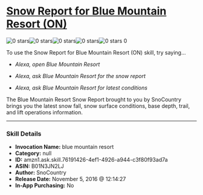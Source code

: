 # [Snow Report for Blue Mountain Resort (ON)](http://alexa.amazon.com/#skills/amzn1.ask.skill.76191426-4ef1-4926-a944-c3f80f93ad7a)
![0 stars](../../images/ic_star_border_black_18dp_1x.png)![0 stars](../../images/ic_star_border_black_18dp_1x.png)![0 stars](../../images/ic_star_border_black_18dp_1x.png)![0 stars](../../images/ic_star_border_black_18dp_1x.png)![0 stars](../../images/ic_star_border_black_18dp_1x.png) 0

To use the Snow Report for Blue Mountain Resort (ON) skill, try saying...

* *Alexa, open Blue Mountain Resort*

* *Alexa, ask Blue Mountain Resort for the snow report*

* *Alexa, ask Blue Mountain Resort for latest conditions*

The Blue Mountain Resort Snow Report brought to you by SnoCountry brings you the latest snow fall, snow surface conditions,  base depth, trail, and lift operations information.

***

### Skill Details

* **Invocation Name:** blue mountain resort
* **Category:** null
* **ID:** amzn1.ask.skill.76191426-4ef1-4926-a944-c3f80f93ad7a
* **ASIN:** B01N3JN2LJ
* **Author:** SnoCountry
* **Release Date:** November 5, 2016 @ 12:14:27
* **In-App Purchasing:** No
